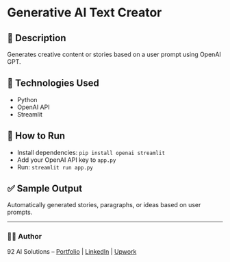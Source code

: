 # Generative AI Text Creator

## 📌 Description
Generates creative content or stories based on a user prompt using OpenAI GPT.

## 🧰 Technologies Used
- Python  
- OpenAI API  
- Streamlit  

## 🚀 How to Run
- Install dependencies: `pip install openai streamlit`  
- Add your OpenAI API key to `app.py`  
- Run: `streamlit run app.py`

## ✅ Sample Output
Automatically generated stories, paragraphs, or ideas based on user prompts.

---

### 👨‍💻 Author
92 AI Solutions – [Portfolio](#) | [LinkedIn](#) | [Upwork](#)

